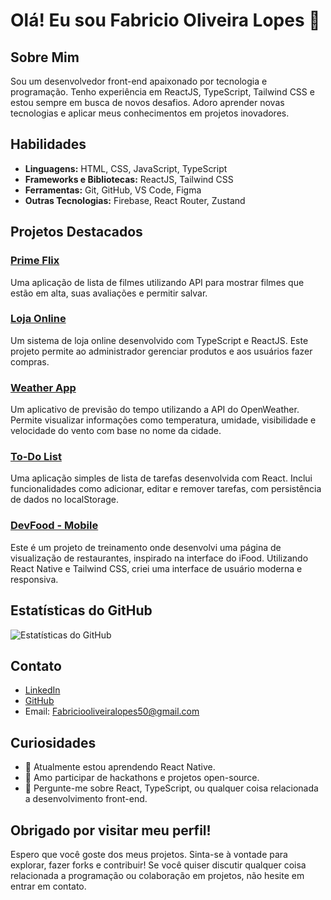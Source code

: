 # Olá! Eu sou Fabricio Oliveira Lopes 👋

## Sobre Mim

Sou um desenvolvedor front-end apaixonado por tecnologia e programação. Tenho experiência em ReactJS, TypeScript, Tailwind CSS e estou sempre em busca de novos desafios. Adoro aprender novas tecnologias e aplicar meus conhecimentos em projetos inovadores.

## Habilidades

- **Linguagens:** HTML, CSS, JavaScript, TypeScript
- **Frameworks e Bibliotecas:** ReactJS, Tailwind CSS
- **Ferramentas:** Git, GitHub, VS Code, Figma
- **Outras Tecnologias:** Firebase, React Router, Zustand

## Projetos Destacados

### [Prime Flix](https://github.com/Fabrioco/Prime-Flix)
Uma aplicação de lista de filmes utilizando API para mostrar filmes que estão em alta, suas avaliações e permitir salvar.

### [Loja Online](https://github.com/Fabrioco/Loja)
Um sistema de loja online desenvolvido com TypeScript e ReactJS. Este projeto permite ao administrador gerenciar produtos e aos usuários fazer compras.

### [Weather App](https://github.com/Fabrioco/weather-app)
Um aplicativo de previsão do tempo utilizando a API do OpenWeather. Permite visualizar informações como temperatura, umidade, visibilidade e velocidade do vento com base no nome da cidade.

### [To-Do List](https://github.com/Fabrioco/to-do-list)
Uma aplicação simples de lista de tarefas desenvolvida com React. Inclui funcionalidades como adicionar, editar e remover tarefas, com persistência de dados no localStorage.

### [DevFood - Mobile](https://github.com/Fabrioco/DevFood)
Este é um projeto de treinamento onde desenvolvi uma página de visualização de restaurantes, inspirado na interface do iFood. Utilizando React Native e Tailwind CSS, criei uma interface de usuário moderna e responsiva.

## Estatísticas do GitHub

![Estatísticas do GitHub](https://github-readme-stats.vercel.app/api?username=Fabrioco&show_icons=true&theme=radical)

## Contato

- [LinkedIn](www.linkedin.com/in/fabrício-oliveira-lopes-b713892bb)
- [GitHub](https://github.com/Fabrioco)
- Email: Fabriciooliveiralopes50@gmail.com

## Curiosidades

- 🌱 Atualmente estou aprendendo React Native.
- 🚀 Amo participar de hackathons e projetos open-source.
- 💬 Pergunte-me sobre React, TypeScript, ou qualquer coisa relacionada a desenvolvimento front-end.

## Obrigado por visitar meu perfil!

Espero que você goste dos meus projetos. Sinta-se à vontade para explorar, fazer forks e contribuir! Se você quiser discutir qualquer coisa relacionada a programação ou colaboração em projetos, não hesite em entrar em contato.
